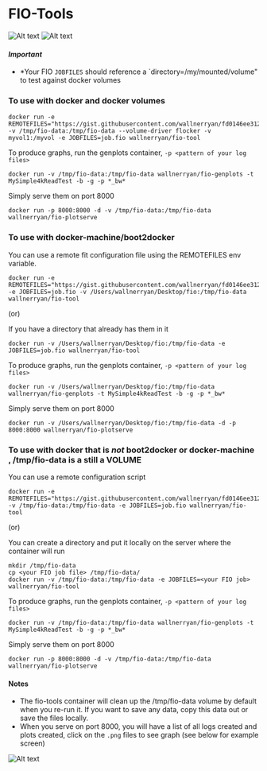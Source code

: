 # FIO-Tools

![Alt text](http://i.imgur.com/3oFD3XP.png "Plot Example")
![Alt text](http://i.imgur.com/5vUItaO.png "Plot Example")

#### *Important*
- *Your FIO `JOBFILES` should reference a `directory=/my/mounted/volume" to test against docker volumes

### To use with docker and docker volumes 
```
docker run -e REMOTEFILES="https://gist.githubusercontent.com/wallnerryan/fd0146ee3122278d7b5f/raw/cdd8de476abbecb5fb5c56239ab9b6eb3cec3ed5/job.fio" -v /tmp/fio-data:/tmp/fio-data --volume-driver flocker -v myvol1:/myvol -e JOBFILES=job.fio wallnerryan/fio-tool
```

To produce graphs, run the genplots container, `-p <pattern of your log files>`
```
docker run -v /tmp/fio-data:/tmp/fio-data wallnerryan/fio-genplots -t MySimple4kReadTest -b -g -p *_bw*
```

Simply serve them on port 8000
```
docker run -p 8000:8000 -d -v /tmp/fio-data:/tmp/fio-data wallnerryan/fio-plotserve
```

### To use with docker-machine/boot2docker

You can use a remote fit configuration file using the REMOTEFILES env variable.
```
docker run -e REMOTEFILES="https://gist.githubusercontent.com/wallnerryan/fd0146ee3122278d7b5f/raw/d089b6321746fe2928ce3f89fe64b437d1f669df/job.fio" -e JOBFILES=job.fio -v /Users/wallnerryan/Desktop/fio:/tmp/fio-data wallnerryan/fio-tool
```

(or)

If you have a directory that already has them in it
```
docker run -v /Users/wallnerryan/Desktop/fio:/tmp/fio-data -e JOBFILES=job.fio wallnerryan/fio-tool
```

To produce graphs, run the genplots container, `-p <pattern of your log files>`
```
docker run -v /Users/wallnerryan/Desktop/fio:/tmp/fio-data wallnerryan/fio-genplots -t MySimple4kReadTest -b -g -p *_bw*
```

Simply serve them on port 8000
```
docker run -v /Users/wallnerryan/Desktop/fio:/tmp/fio-data -d -p 8000:8000 wallnerryan/fio-plotserve
```

###  To use with docker that is *not* boot2docker or docker-machine , /tmp/fio-data is a still a VOLUME

You can use a remote configuration script
```
docker run -e REMOTEFILES="https://gist.githubusercontent.com/wallnerryan/fd0146ee3122278d7b5f/raw/2eb7d0ae9b77fa5a93662fe8088df2d83fff9ab2/job.fio" -v /tmp/fio-data:/tmp/fio-data -e JOBFILES=job.fio wallnerryan/fio-tool
```
(or)

You can create a directory and put it locally on the server where the container will run
```
mkdir /tmp/fio-data
cp <your FIO job file> /tmp/fio-data/
docker run -v /tmp/fio-data:/tmp/fio-data -e JOBFILES=<your FIO job> wallnerryan/fio-tool
```

To produce graphs, run the genplots container, `-p <pattern of your log files>`
```
docker run -v /tmp/fio-data:/tmp/fio-data wallnerryan/fio-genplots -t MySimple4kReadTest -b -g -p *_bw*
```

Simply serve them on port 8000
```
docker run -p 8000:8000 -d -v /tmp/fio-data:/tmp/fio-data wallnerryan/fio-plotserve
```

#### Notes

- The fio-tools container will clean up the /tmp/fio-data volume by default when you re-run it. If you want to save any data, copy this data out or save the files locally.
- When you serve on port 8000, you will have a list of all logs created and plots created, click on the `.png` files to see graph (see below for example screen)


![Alt text](http://i.imgur.com/nksQkZi.png "Served Files")
